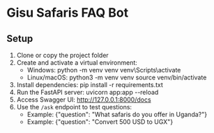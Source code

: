 ﻿# Gisu Safaris FAQ Bot

## Setup

1. Clone or copy the project folder
2. Create and activate a virtual environment:
   - Windows:
     python -m venv venv
     venv\Scripts\activate
   - Linux/macOS:
     python3 -m venv venv
     source venv/bin/activate
3. Install dependencies:
   pip install -r requirements.txt
4. Run the FastAPI server:
   uvicorn app:app --reload
5. Access Swagger UI:
   http://127.0.0.1:8000/docs
6. Use the `/ask` endpoint to test questions:
   - Example: {"question": "What safaris do you offer in Uganda?"}
   - Example: {"question": "Convert 500 USD to UGX"}

